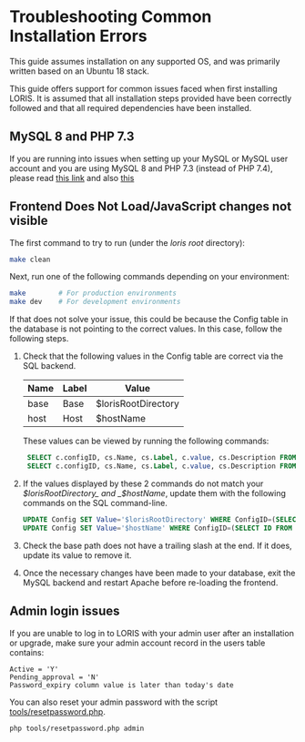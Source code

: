 # Troubleshooting Common Installation Errors

This guide assumes installation on any supported OS, and was primarily written based on an Ubuntu 18 stack.  

This guide offers support for common issues faced when first installing LORIS. It is assumed that all installation steps provided have been 
correctly followed and that all required dependencies have been installed.

## MySQL 8 and PHP 7.3

If you are running into issues when setting up your MySQL or MySQL user account and you are using MySQL 8 and PHP 7.3 
(instead of PHP 7.4), please read [this link](https://www.php.net/manual/en/mysqli.requirements.php) and also [this](https://dev.mysql.com/doc/refman/8.0/en/upgrading-from-previous-series.html#upgrade-caching-sha2-password-compatible-connectors)

## Frontend Does Not Load/JavaScript changes not visible
The first command to try to run (under the _loris root_ directory):

```bash
make clean
```

Next, run one of the following commands depending on your environment:

```bash
make        # For production environments
make dev    # For development environments
```

If that does not solve your issue, this could be because the Config table in the database is not pointing to the correct values. In this case, follow the following steps. 

1. Check that the following values in the Config table are correct via the SQL backend.

   | Name | Label          | Value          |  
   | ---- | ----------- | ---------- |
   | base | Base           | $lorisRootDirectory |
   | host | Host           | $hostName  | 
    
   These values can be viewed by running the following commands:
    
   ```sql
    SELECT c.configID, cs.Name, cs.Label, c.value, cs.Description FROM Config c LEFT JOIN ConfigSettings cs ON (c.ConfigID = cs.ID) WHERE ConfigID=(SELECT ID FROM ConfigSettings WHERE Name='base');
    SELECT c.configID, cs.Name, cs.Label, c.value, cs.Description FROM Config c LEFT JOIN ConfigSettings cs ON (c.ConfigID = cs.ID) WHERE ConfigID=(SELECT ID FROM ConfigSettings WHERE Name='host');
   ```

2. If the values displayed by these 2 commands do not match your _$lorisRootDirectory_ and _$hostName_, update them with the following commands on the SQL command-line.

   ```sql
   UPDATE Config SET Value='$lorisRootDirectory' WHERE ConfigID=(SELECT ID FROM ConfigSettings WHERE Name='base');
   UPDATE Config SET Value='$hostName' WHERE ConfigID=(SELECT ID FROM ConfigSettings WHERE Name='host');
   ```

3. Check the base path does not have a trailing slash at the end. If it does, update its value to remove it.
4. Once the necessary changes have been made to your database, exit the MySQL backend and restart Apache before re-loading the frontend.


## Admin login issues
If you are unable to log in to LORIS with your admin user after an installation or upgrade, make sure your admin account record in the users table contains:                                                       
```  
Active = 'Y'
Pending_approval = 'N'
Password_expiry column value is later than today's date
```

You can also reset your admin password with the script [tools/resetpassword.php](https://github.com/aces/Loris/blob/main/tools/resetpassword.php).

```bash
php tools/resetpassword.php admin
```
